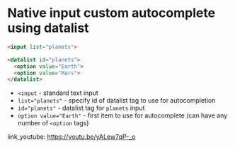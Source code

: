 # Native input custom autocomplete using datalist

```html
<input list="planets">

<datalist id="planets">
  <option value="Earth">
  <option value="Mars">
</datalist>
```

- `<input` - standard text input
- `list="planets"` - specify id of datalist tag to use for autocompletion
- `id="planets"` - datalist tag for ```planets``` input
- `option value="Earth"` - first item to use for autocomplete (can have any number of `<option` tags)


link_youtube: https://youtu.be/yALew7qP-_o

